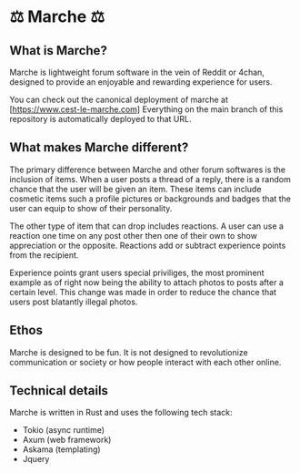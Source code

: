 # ⚖️ Marche ⚖️

## What is Marche?

Marche is lightweight forum software in the vein of Reddit or 4chan, designed to provide an 
enjoyable and rewarding experience for users. 

You can check out the canonical deployment of marche at [https://www.cest-le-marche.com]
Everything on the main branch of this repository is automatically deployed to that URL.

## What makes Marche different?

The primary difference between Marche and other forum softwares is the inclusion of items. 
When a user posts a thread of a reply, there is a random chance that the user will be given 
an item. These items can include cosmetic items such a profile pictures or backgrounds and 
badges that the user can equip to show of their personality. 

The other type of item that can drop includes reactions. A user can use a reaction one time 
on any post other then one of their own to show appreciation or the opposite. Reactions add
or subtract experience points from the recipient. 

Experience points grant users special priviliges, the most prominent example as of right now
being the ability to attach photos to posts after a certain level. This change was made in 
order to reduce the chance that users post blatantly illegal photos.

## Ethos

Marche is designed to be fun. It is not designed to revolutionize communication or society or 
how people interact with each other online. 

## Technical details

Marche is written in Rust and uses the following tech stack:

 * Tokio (async runtime)
 * Axum (web framework)
 * Askama (templating)
 * Jquery 
 


